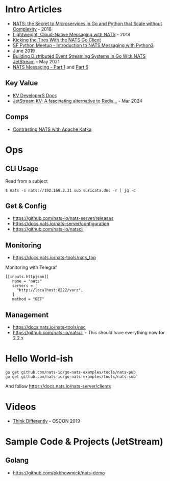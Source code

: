 # Intro Articles
- [NATS: the Secret to Microservices in Go and Python that Scale without Complexity](https://hansonkd.medium.com/nats-the-secret-to-microservices-in-go-and-python-that-scale-without-complexity-620f7ca66cc1) - 2018
- [Lightweight, Cloud-Native Messaging with NATS](https://medium.com/capital-one-tech/lightweight-cloud-native-messaging-with-nats-ad730ca2becf) - 2018
- [Kicking the Tires With the NATS Go Client](https://oswalt.dev/2019/09/kicking-the-tires-with-the-nats-go-client/)
- [SF Python Meetup - Introduction to NATS Messaging with Python3](https://www.slideshare.net/wallyqs/sf-python-meetup-introduction-to-nats-messaging-with-python3k)
- June 2019
- [Building Distributed Event Streaming Systems In Go With NATS JetStream](https://shijuvar.medium.com/building-distributed-event-streaming-systems-in-go-with-nats-jetstream-3938e6dc7a13) - May 2021
- [NATS Messaging - Part 1](https://choria.io/blog/post/2020/03/23/nats_patterns_1/) and [Part 6](https://choria.io/blog/post/2020/03/30/nats_patterns_6/)

## Key Value 
- [KV DeveloperS Docs](https://docs.nats.io/using-nats/developer/develop_jetstream/kv)
- [JetStream KV: A fascinating alternative to Redis...](https://www.youtube.com/watch?v=XLJ5_5MsgGQ) - Mar 2024 

## Comps
- [Contrasting NATS with Apache Kafka](https://itnext.io/contrasting-nats-with-apache-kafka-1d3bdb9aa767)

# Ops

## CLI Usage

Read from a subject

```
$ nats -s nats://192.168.2.31 sub suricata.dns -r | jq -c

```

##

## Get & Config
- https://github.com/nats-io/nats-server/releases
- https://docs.nats.io/nats-server/configuration
- https://github.com/nats-io/natscli

## Monitoring
- https://docs.nats.io/nats-tools/nats_top

Monitoring with Telegraf

```
[[inputs.httpjson]]
   name = "nats"
   servers = [
     "http://localhost:8222/varz",
   ]
   method = "GET"
```

## Management
- https://docs.nats.io/nats-tools/nsc
- https://github.com/nats-io/natscli - This should have everything now for 2.2.x

# Hello World-ish

```
go get github.com/nats-io/go-nats-examples/tools/nats-pub
go get github.com/nats-io/go-nats-examples/tools/nats-sub`
```

And follow https://docs.nats.io/nats-server/clients

# Videos
- [Think Differently](https://www.youtube.com/watch?v=ud-cdirF8OA) - OSCON 2019

# Sample Code & Projects (JetStream)
## Golang
- https://github.com/pkbhowmick/nats-demo
